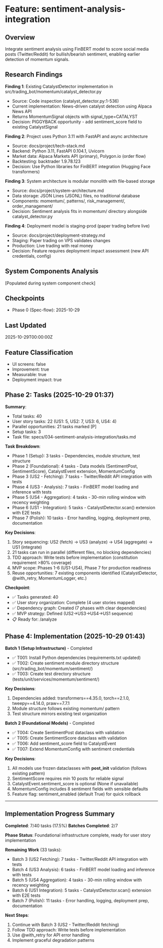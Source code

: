 # Feature: sentiment-analysis-integration

## Overview
Integrate sentiment analysis using FinBERT model to score social media posts (Twitter/Reddit) for bullish/bearish sentiment, enabling earlier detection of momentum signals.

## Research Findings

**Finding 1**: Existing CatalystDetector implementation in src/trading_bot/momentum/catalyst_detector.py
- Source: Code inspection (catalyst_detector.py:1-536)
- Current implementation: News-driven catalyst detection using Alpaca News API
- Returns MomentumSignal objects with signal_type=CATALYST
- Decision: PIGGYBACK opportunity - add sentiment_score field to existing CatalystSignal

**Finding 2**: Project uses Python 3.11 with FastAPI and async architecture
- Source: docs/project/tech-stack.md
- Backend: Python 3.11, FastAPI 0.104.1, Uvicorn
- Market data: Alpaca Markets API (primary), Polygon.io (order flow)
- Backtesting: backtrader 1.9.78.123
- Decision: Use Python libraries for FinBERT integration (Hugging Face transformers)

**Finding 3**: System architecture is modular monolith with file-based storage
- Source: docs/project/system-architecture.md
- Data storage: JSON Lines (JSONL) files, no traditional database
- Components: momentum/, patterns/, risk_management/, order_management/
- Decision: Sentiment analysis fits in momentum/ directory alongside catalyst_detector.py

**Finding 4**: Deployment model is staging-prod (paper trading before live)
- Source: docs/project/deployment-strategy.md
- Staging: Paper trading on VPS validates changes
- Production: Live trading with real money
- Decision: Feature requires deployment impact assessment (new API credentials, config)

## System Components Analysis
[Populated during system component check]

## Checkpoints
- Phase 0 (Spec-flow): 2025-10-29

## Last Updated
2025-10-29T00:00:00Z

## Feature Classification
- UI screens: false
- Improvement: true
- Measurable: true
- Deployment impact: true

## Phase 2: Tasks (2025-10-29 01:37)

**Summary**:
- Total tasks: 40
- User story tasks: 22 (US1: 5, US2: 7, US3: 6, US4: 4)
- Parallel opportunities: 21 tasks marked [P]
- Setup tasks: 3
- Task file: specs/034-sentiment-analysis-integration/tasks.md

**Task Breakdown**:
- Phase 1 (Setup): 3 tasks - Dependencies, module structure, test structure
- Phase 2 (Foundational): 4 tasks - Data models (SentimentPost, SentimentScore), CatalystEvent extension, MomentumConfig
- Phase 3 (US2 - Fetching): 7 tasks - Twitter/Reddit API integration with tests
- Phase 4 (US3 - Analysis): 7 tasks - FinBERT model loading and inference with tests
- Phase 5 (US4 - Aggregation): 4 tasks - 30-min rolling window with recency weighting
- Phase 6 (US1 - Integration): 5 tasks - CatalystDetector.scan() extension with E2E tests
- Phase 7 (Polish): 10 tasks - Error handling, logging, deployment prep, documentation

**Key Decisions**:
1. Story sequencing: US2 (fetch) → US3 (analyze) → US4 (aggregate) → US1 (integrate)
2. 21 tasks can run in parallel (different files, no blocking dependencies)
3. TDD approach: Write tests before implementation (constitution requirement >80% coverage)
4. MVP scope: Phases 1-6 (US1-US4), Phase 7 for production readiness
5. Reuse opportunities: 7 existing components identified (CatalystDetector, @with_retry, MomentumLogger, etc.)

**Checkpoint**:
- ✅ Tasks generated: 40
- ✅ User story organization: Complete (4 user stories mapped)
- ✅ Dependency graph: Created (7 phases with clear dependencies)
- ✅ MVP strategy: Defined (US2→US3→US4→US1 sequence)
- 📋 Ready for: /analyze

## Phase 4: Implementation (2025-10-29 01:43)

**Batch 1 (Setup Infrastructure)** - Completed
- ✅ T001: Install Python dependencies (requirements.txt updated)
- ✅ T002: Create sentiment module directory structure (src/trading_bot/momentum/sentiment/)
- ✅ T003: Create test directory structure (tests/unit/services/momentum/sentiment/)

**Key Decisions**:
1. Dependencies added: transformers==4.35.0, torch==2.1.0, tweepy==4.14.0, praw==7.7.1
2. Module structure follows existing momentum/ pattern
3. Test structure mirrors existing test organization

**Batch 2 (Foundational Models)** - Completed
- ✅ T004: Create SentimentPost dataclass with validation
- ✅ T005: Create SentimentScore dataclass with validation
- ✅ T006: Add sentiment_score field to CatalystEvent
- ✅ T007: Extend MomentumConfig with sentiment credentials

**Key Decisions**:
1. All models use frozen dataclasses with __post_init__ validation (follows existing pattern)
2. SentimentScore requires min 10 posts for reliable signal
3. CatalystEvent.sentiment_score is optional (None if unavailable)
4. MomentumConfig includes 8 sentiment fields with sensible defaults
5. Feature flag: sentiment_enabled (default True) for quick rollback

---

## Implementation Progress Summary

**Completed**: 7/40 tasks (17.5%)
**Batches Completed**: 2/7

**Phase Status**: Foundational infrastructure complete, ready for user story implementation

**Remaining Work** (33 tasks):
- Batch 3 (US2 Fetching): 7 tasks - Twitter/Reddit API integration with tests
- Batch 4 (US3 Analysis): 6 tasks - FinBERT model loading and inference with tests
- Batch 5 (US4 Aggregation): 4 tasks - 30-min rolling window with recency weighting
- Batch 6 (US1 Integration): 5 tasks - CatalystDetector.scan() extension with E2E tests
- Batch 7 (Polish): 11 tasks - Error handling, logging, deployment prep, documentation

**Next Steps**:
1. Continue with Batch 3 (US2 - Twitter/Reddit fetching)
2. Follow TDD approach: Write tests before implementation
3. Use @with_retry for API error handling
4. Implement graceful degradation patterns

